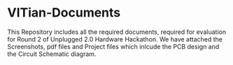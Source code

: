 # VITian-Documents
This Repository includes all the required documents, required for evaluation for Round 2 of Unplugged 2.0 Hardware Hackathon.
We have attached the Screenshots, pdf files and Project files which inlcude the PCB design and the Circuit Schematic diagram. 
